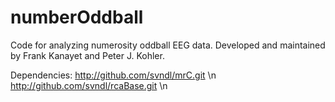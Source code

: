 # numberOddball

Code for analyzing numerosity oddball EEG data. Developed and maintained by Frank Kanayet and Peter J. Kohler.

Dependencies: http://github.com/svndl/mrC.git \n
              http://github.com/svndl/rcaBase.git \n
              
